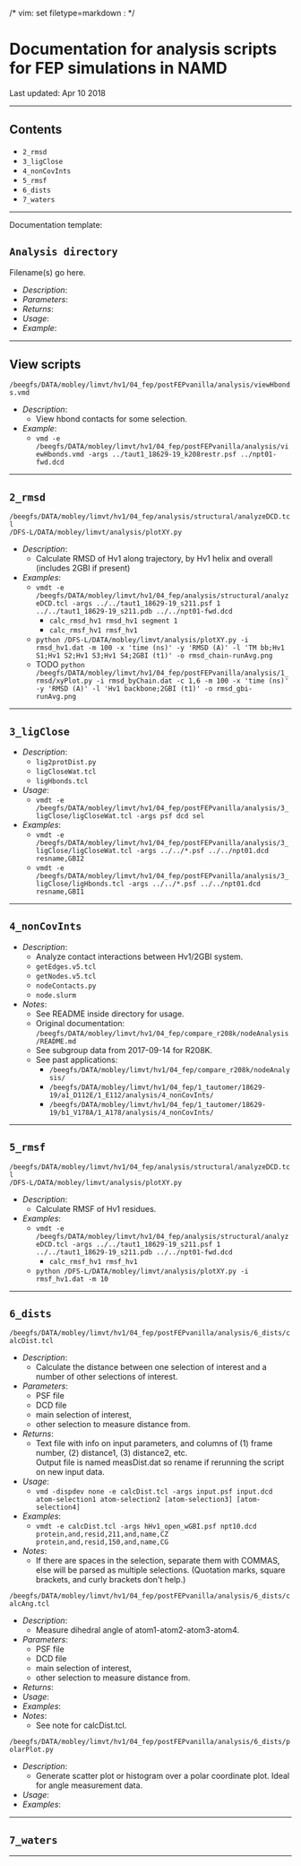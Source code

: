 /* vim: set filetype=markdown : */


# Documentation for analysis scripts for FEP simulations in NAMD
Last updated: Apr 10 2018

-----------------------------------------------------------------------------------------------------------------

## Contents

* `2_rmsd`
* `3_ligClose`
* `4_nonCovInts`
* `5_rmsf`
* `6_dists`
* `7_waters`

-----------------------------------------------------------------------------------------------------------------

Documentation template:

## `Analysis directory`

Filename(s) go here.
* *Description*:
* *Parameters*:
* *Returns*:
* *Usage*:
* *Example*:

-----------------------------------------------------------------------------------------------------------------


## View scripts

`/beegfs/DATA/mobley/limvt/hv1/04_fep/postFEPvanilla/analysis/viewHbonds.vmd`
* *Description*:
  - View hbond contacts for some selection.
* *Example*:
  - `vmd -e /beegfs/DATA/mobley/limvt/hv1/04_fep/postFEPvanilla/analysis/viewHbonds.vmd -args ../taut1_18629-19_k208restr.psf ../npt01-fwd.dcd`


-----------------------------------------------------------------------------------------------------------------


## `2_rmsd`
`/beegfs/DATA/mobley/limvt/hv1/04_fep/analysis/structural/analyzeDCD.tcl`  
`/DFS-L/DATA/mobley/limvt/analysis/plotXY.py`

* *Description*:
   * Calculate RMSD of Hv1 along trajectory, by Hv1 helix and overall (includes 2GBI if present)
* *Examples*:
   * `vmdt -e /beegfs/DATA/mobley/limvt/hv1/04_fep/analysis/structural/analyzeDCD.tcl -args ../../taut1_18629-19_s211.psf 1 ../../taut1_18629-19_s211.pdb ../../npt01-fwd.dcd`
      - `calc_rmsd_hv1 rmsd_hv1 segment 1`
      - `calc_rmsf_hv1 rmsf_hv1`
   * `python /DFS-L/DATA/mobley/limvt/analysis/plotXY.py -i rmsd_hv1.dat -m 100 -x 'time (ns)' -y 'RMSD (A)' -l 'TM bb;Hv1 S1;Hv1 S2;Hv1 S3;Hv1 S4;2GBI (t1)' -o rmsd_chain-runAvg.png`
   * TODO `python /beegfs/DATA/mobley/limvt/hv1/04_fep/postFEPvanilla/analysis/1_rmsd/xyPlot.py -i rmsd_byChain.dat -c 1,6 -m 100 -x 'time (ns)' -y 'RMSD (A)' -l 'Hv1 backbone;2GBI (t1)' -o rmsd_gbi-runAvg.png`


-----------------------------------------------------------------------------------------------------------------


## `3_ligClose`
* *Description*:
   * `lig2protDist.py`
   * `ligCloseWat.tcl`
   * `ligHbonds.tcl`
* *Usage*:
   * `vmdt -e /beegfs/DATA/mobley/limvt/hv1/04_fep/postFEPvanilla/analysis/3_ligClose/ligCloseWat.tcl -args psf dcd sel`
* *Examples*:
   * `vmdt -e /beegfs/DATA/mobley/limvt/hv1/04_fep/postFEPvanilla/analysis/3_ligClose/ligCloseWat.tcl -args ../../*.psf ../../npt01.dcd resname,GBI2`
   * `vmdt -e /beegfs/DATA/mobley/limvt/hv1/04_fep/postFEPvanilla/analysis/3_ligClose/ligHbonds.tcl -args ../../*.psf ../../npt01.dcd resname,GBI1`


-----------------------------------------------------------------------------------------------------------------


## `4_nonCovInts`

* *Description*:
   * Analyze contact interactions between Hv1/2GBI system.
   * `getEdges.v5.tcl`
   * `getNodes.v5.tcl`
   * `nodeContacts.py`
   * `node.slurm`
* *Notes*:
   * See README inside directory for usage.
   * Original documentation: `/beegfs/DATA/mobley/limvt/hv1/04_fep/compare_r208k/nodeAnalysis/README.md`
   * See subgroup data from 2017-09-14 for R208K.
   * See past applications:
      * `/beegfs/DATA/mobley/limvt/hv1/04_fep/compare_r208k/nodeAnalysis/`
      * `/beegfs/DATA/mobley/limvt/hv1/04_fep/1_tautomer/18629-19/a1_D112E/1_E112/analysis/4_nonCovInts/`
      * `/beegfs/DATA/mobley/limvt/hv1/04_fep/1_tautomer/18629-19/b1_V178A/1_A178/analysis/4_nonCovInts/` 


-----------------------------------------------------------------------------------------------------------------


## `5_rmsf`
`/beegfs/DATA/mobley/limvt/hv1/04_fep/analysis/structural/analyzeDCD.tcl`  
`/DFS-L/DATA/mobley/limvt/analysis/plotXY.py`

* *Description*:
   * Calculate RMSF of Hv1 residues.
* *Examples*:
   * `vmdt -e /beegfs/DATA/mobley/limvt/hv1/04_fep/analysis/structural/analyzeDCD.tcl -args ../../taut1_18629-19_s211.psf 1 ../../taut1_18629-19_s211.pdb ../../npt01-fwd.dcd`
      - `calc_rmsf_hv1 rmsf_hv1`
   * `python /DFS-L/DATA/mobley/limvt/analysis/plotXY.py -i rmsf_hv1.dat -m 10`


-----------------------------------------------------------------------------------------------------------------


## `6_dists`

`/beegfs/DATA/mobley/limvt/hv1/04_fep/postFEPvanilla/analysis/6_dists/calcDist.tcl`
* *Description*: 
   * Calculate the distance between one selection of interest and a number of other selections of interest.
* *Parameters*: 
   * PSF file
   * DCD file
   * main selection of interest, 
   * other selection to measure distance from. 
* *Returns*: 
   * Text file with info on input parameters, and columns of (1) frame number, (2) distance1, (3) distance2, etc.  
     Output file is named measDist.dat so rename if rerunning the script on new input data.
* *Usage*: 
   * `vmd -dispdev none -e calcDist.tcl -args input.psf input.dcd atom-selection1 atom-selection2 [atom-selection3] [atom-selection4]`   
* *Examples*:
   * `vmdt -e calcDist.tcl -args hHv1_open_wGBI.psf npt10.dcd protein,and,resid,211,and,name,CZ protein,and,resid,150,and,name,CG`
* *Notes*: 
   * If there are spaces in the selection, separate them with COMMAS, else will be parsed as multiple selections.
     (Quotation marks, square brackets, and curly brackets don't help.)


`/beegfs/DATA/mobley/limvt/hv1/04_fep/postFEPvanilla/analysis/6_dists/calcAng.tcl`
* *Description*: 
   * Measure dihedral angle of atom1-atom2-atom3-atom4.
* *Parameters*: 
   * PSF file
   * DCD file
   * main selection of interest, 
   * other selection to measure distance from. 
* *Returns*: 
* *Usage*: 
* *Examples*:
* *Notes*: 
   - See note for calcDist.tcl.


`/beegfs/DATA/mobley/limvt/hv1/04_fep/postFEPvanilla/analysis/6_dists/polarPlot.py`
* *Description*: 
   * Generate scatter plot or histogram over a polar coordinate plot. Ideal for angle measurement data.
* *Usage*: 
* *Examples*:

-----------------------------------------------------------------------------------------------------------------


## `7_waters`


-----------------------------------------------------------------------------------------------------------------
